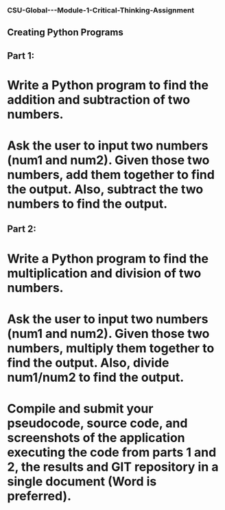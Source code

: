 ### CSU-Global---Module-1-Critical-Thinking-Assignment
## Creating Python Programs
## Part 1:
# Write a Python program to find the addition and subtraction of two numbers.

# Ask the user to input two numbers (num1 and num2). Given those two numbers, add them together to find the output. Also, subtract the two numbers to find the output.

## Part 2:
# Write a Python program to find the multiplication and division of two numbers.

# Ask the user to input two numbers (num1 and num2). Given those two numbers, multiply them together to find the output. Also, divide num1/num2 to find the output.

# Compile and submit your pseudocode, source code, and screenshots of the application executing the code from parts 1 and 2, the results and GIT repository in a single document (Word is preferred).
